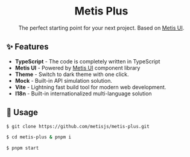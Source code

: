 <div align="center">
  <h1>Metis Plus</h1>
</div>

<div align="center">

The perfect starting point for your next project. Based on [Metis UI](https://metisui.com/).

</div>

## ✨ Features

- **TypeScript** - The code is completely written in TypeScript
- **Metis UI** - Powered by [Metis UI](https://github.com/metisjs/metis-ui) component library
- **Theme** - Switch to dark theme with one click.
- **Mock** - Built-in API simulation solution.
- **Vite** - Lightning fast build tool for modern web development.
- **I18n** - Built-in internationalized multi-language solution

## 🌈 Usage

```bash
$ git clone https://github.com/metisjs/metis-plus.git

$ cd metis-plus & pnpm i

$ pnpm start
```
